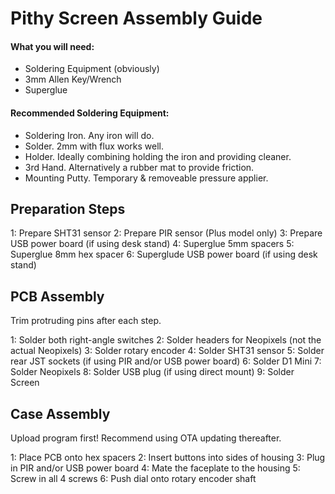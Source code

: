 # Pithy Screen Assembly Guide

#### What you will need:
* Soldering Equipment (obviously)
* 3mm Allen Key/Wrench
* Superglue

#### Recommended Soldering Equipment:
* Soldering Iron. Any iron will do.
* Solder. 2mm with flux works well.
* Holder. Ideally combining holding the iron and providing cleaner.
* 3rd Hand. Alternatively a rubber mat to provide friction.
* Mounting Putty. Temporary & removeable pressure applier.

## Preparation Steps
1: Prepare SHT31 sensor
2: Prepare PIR sensor (Plus model only)
3: Prepare USB power board (if using desk stand)
4: Superglue 5mm spacers
5: Superglue 8mm hex spacer
6: Superglude USB power board (if using desk stand)

## PCB Assembly
Trim protruding pins after each step.

1: Solder both right-angle switches
2: Solder headers for Neopixels (not the actual Neopixels)
3: Solder rotary encoder
4: Solder SHT31 sensor
5: Solder rear JST sockets (if using PIR and/or USB power board)
6: Solder D1 Mini
7: Solder Neopixels
8: Solder USB plug (if using direct mount)
9: Solder Screen

## Case Assembly
Upload program first! Recommend using OTA updating thereafter.

1: Place PCB onto hex spacers
2: Insert buttons into sides of housing
3: Plug in PIR and/or USB power board
4: Mate the faceplate to the housing
5: Screw in all 4 screws
6: Push dial onto rotary encoder shaft